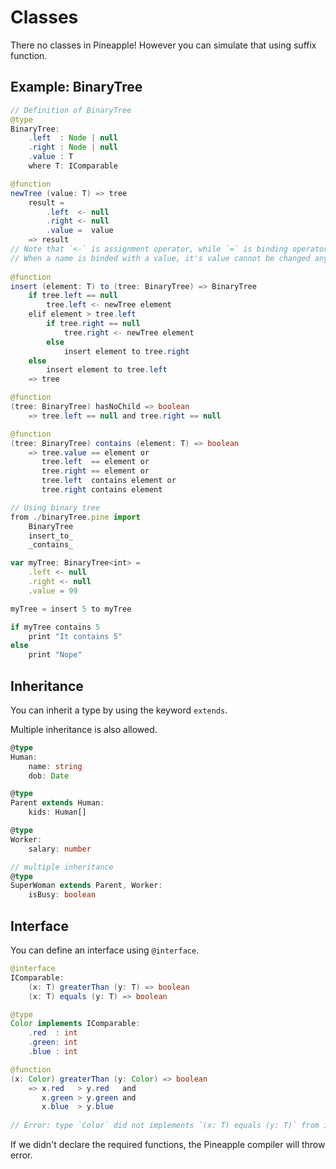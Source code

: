 # Classes
There no classes in Pineapple! However you can simulate that using suffix function.

## Example: BinaryTree
```java
// Definition of BinaryTree
@type 
BinaryTree:
    .left  : Node | null
    .right : Node | null
    .value : T
    where T: IComparable

@function
newTree (value: T) => tree
    result =
        .left  <- null
        .right <- null
        .value =  value
    => result
// Note that `<-` is assignment operator, while `=` is binding operator.  
// When a name is binded with a value, it's value cannot be changed anymore
    
@function
insert (element: T) to (tree: BinaryTree) => BinaryTree
    if tree.left == null
        tree.left <- newTree element
    elif element > tree.left
        if tree.right == null
            tree.right <- newTree element
        else
            insert element to tree.right
    else 
        insert element to tree.left
    => tree

@function
(tree: BinaryTree) hasNoChild => boolean
    => tree.left == null and tree.right == null

@function
(tree: BinaryTree) contains (element: T) => boolean
    => tree.value == element or
       tree.left  == element or
       tree.right == element or
       tree.left  contains element or
       tree.right contains element

```

```ts
// Using binary tree
from ./binaryTree.pine import 
    BinaryTree
    insert_to_
    _contains_

var myTree: BinaryTree<int> = 
    .left <- null
    .right <- null
    .value = 99

myTree = insert 5 to myTree

if myTree contains 5 
    print "It contains 5"
else 
    print "Nope"
```

## Inheritance
You can inherit a type by using the keyword `extends`.

Multiple inheritance is also allowed.
```ts
@type 
Human:
    name: string
    dob: Date

@type 
Parent extends Human:
    kids: Human[]

@type
Worker:
    salary: number

// multiple inheritance
@type
SuperWoman extends Parent, Worker:
    isBusy: boolean

```

## Interface
You can define an interface using `@interface`.  
```java
@interface 
IComparable:
    (x: T) greaterThan (y: T) => boolean
    (x: T) equals (y: T) => boolean

@type
Color implements IComparable:
    .red  : int
    .green: int
    .blue : int

@function
(x: Color) greaterThan (y: Color) => boolean
    => x.red   > y.red   and
       x.green > y.green and
       x.blue  > y.blue 
    
// Error: type `Color` did not implements `(x: T) equals (y: T)` from interface `IComparable`
```
If we didn't declare the required functions, the Pineapple compiler will throw error.
